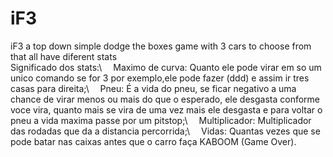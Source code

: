 # iF3
iF3 a top down simple dodge the boxes game with 3 cars to choose from that all have diferent stats\
Significado dos stats:\\
&emsp;Maximo de curva: Quanto ele pode virar em so um unico comando se for 3 por exemplo,ele pode fazer (ddd) e assim ir tres casas para direita;\\
&emsp;Pneu: É a vida do pneu, se ficar negativo a uma chance de virar menos ou mais do que o esperado, ele desgasta conforme voce vira, quanto mais se vira de uma vez mais ele desgasta e para voltar o pneu a vida maxima passe por um pitstop;\\
&emsp;Multiplicador: Multiplicador das rodadas que da a distancia percorrida;\\
&emsp;Vidas: Quantas vezes que se pode batar nas caixas antes que o carro faça KABOOM (Game Over).
